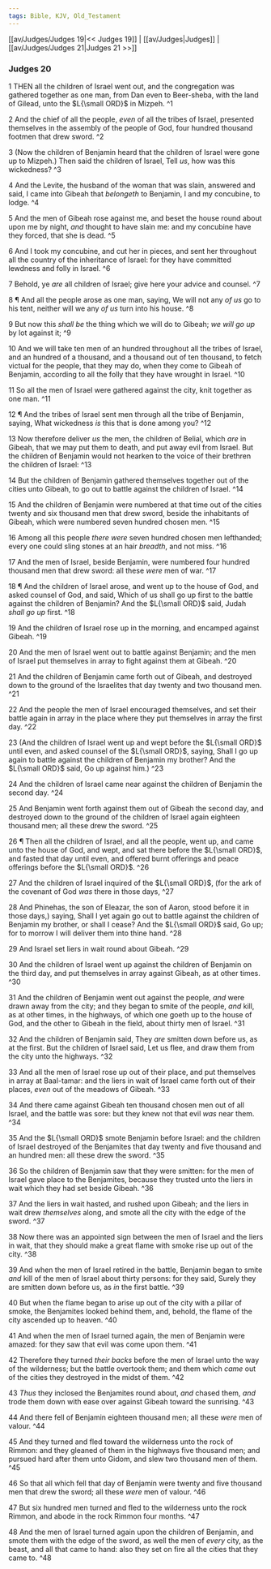 ```yaml
---
tags: Bible, KJV, Old_Testament
---
```


[[av/Judges/Judges 19|<< Judges 19]] | [[av/Judges|Judges]] | [[av/Judges/Judges 21|Judges 21 >>]]

### Judges 20

1 THEN all the children of Israel went out, and the congregation was gathered together as one man, from Dan even to Beer-sheba, with the land of Gilead, unto the $L{\small ORD}$ in Mizpeh. ^1

2 And the chief of all the people, _even_ of all the tribes of Israel, presented themselves in the assembly of the people of God, four hundred thousand footmen that drew sword. ^2

3 (Now the children of Benjamin heard that the children of Israel were gone up to Mizpeh.) Then said the children of Israel, Tell _us_, how was this wickedness? ^3

4 And the Levite, the husband of the woman that was slain, answered and said, I came into Gibeah that _belongeth_ to Benjamin, I and my concubine, to lodge. ^4

5 And the men of Gibeah rose against me, and beset the house round about upon me by night, _and_ thought to have slain me: and my concubine have they forced, that she is dead. ^5

6 And I took my concubine, and cut her in pieces, and sent her throughout all the country of the inheritance of Israel: for they have committed lewdness and folly in Israel. ^6

7 Behold, ye _are_ all children of Israel; give here your advice and counsel. ^7

8 ¶ And all the people arose as one man, saying, We will not any _of_ _us_ go to his tent, neither will we any _of_ _us_ turn into his house. ^8

9 But now this _shall_ _be_ the thing which we will do to Gibeah; _we_ _will_ _go_ _up_ by lot against it; ^9

10 And we will take ten men of an hundred throughout all the tribes of Israel, and an hundred of a thousand, and a thousand out of ten thousand, to fetch victual for the people, that they may do, when they come to Gibeah of Benjamin, according to all the folly that they have wrought in Israel. ^10

11 So all the men of Israel were gathered against the city, knit together as one man. ^11

12 ¶ And the tribes of Israel sent men through all the tribe of Benjamin, saying, What wickedness _is_ this that is done among you? ^12

13 Now therefore deliver _us_ the men, the children of Belial, which _are_ in Gibeah, that we may put them to death, and put away evil from Israel. But the children of Benjamin would not hearken to the voice of their brethren the children of Israel: ^13

14 But the children of Benjamin gathered themselves together out of the cities unto Gibeah, to go out to battle against the children of Israel. ^14

15 And the children of Benjamin were numbered at that time out of the cities twenty and six thousand men that drew sword, beside the inhabitants of Gibeah, which were numbered seven hundred chosen men. ^15

16 Among all this people _there_ _were_ seven hundred chosen men lefthanded; every one could sling stones at an hair _breadth_, and not miss. ^16

17 And the men of Israel, beside Benjamin, were numbered four hundred thousand men that drew sword: all these _were_ men of war. ^17

18 ¶ And the children of Israel arose, and went up to the house of God, and asked counsel of God, and said, Which of us shall go up first to the battle against the children of Benjamin? And the $L{\small ORD}$ said, Judah _shall_ _go_ _up_ first. ^18

19 And the children of Israel rose up in the morning, and encamped against Gibeah. ^19

20 And the men of Israel went out to battle against Benjamin; and the men of Israel put themselves in array to fight against them at Gibeah. ^20

21 And the children of Benjamin came forth out of Gibeah, and destroyed down to the ground of the Israelites that day twenty and two thousand men. ^21

22 And the people the men of Israel encouraged themselves, and set their battle again in array in the place where they put themselves in array the first day. ^22

23 (And the children of Israel went up and wept before the $L{\small ORD}$ until even, and asked counsel of the $L{\small ORD}$, saying, Shall I go up again to battle against the children of Benjamin my brother? And the $L{\small ORD}$ said, Go up against him.) ^23

24 And the children of Israel came near against the children of Benjamin the second day. ^24

25 And Benjamin went forth against them out of Gibeah the second day, and destroyed down to the ground of the children of Israel again eighteen thousand men; all these drew the sword. ^25

26 ¶ Then all the children of Israel, and all the people, went up, and came unto the house of God, and wept, and sat there before the $L{\small ORD}$, and fasted that day until even, and offered burnt offerings and peace offerings before the $L{\small ORD}$. ^26

27 And the children of Israel inquired of the $L{\small ORD}$, (for the ark of the covenant of God _was_ there in those days, ^27

28 And Phinehas, the son of Eleazar, the son of Aaron, stood before it in those days,) saying, Shall I yet again go out to battle against the children of Benjamin my brother, or shall I cease? And the $L{\small ORD}$ said, Go up; for to morrow I will deliver them into thine hand. ^28

29 And Israel set liers in wait round about Gibeah. ^29

30 And the children of Israel went up against the children of Benjamin on the third day, and put themselves in array against Gibeah, as at other times. ^30

31 And the children of Benjamin went out against the people, _and_ were drawn away from the city; and they began to smite of the people, _and_ kill, as at other times, in the highways, of which one goeth up to the house of God, and the other to Gibeah in the field, about thirty men of Israel. ^31

32 And the children of Benjamin said, They _are_ smitten down before us, as at the first. But the children of Israel said, Let us flee, and draw them from the city unto the highways. ^32

33 And all the men of Israel rose up out of their place, and put themselves in array at Baal-tamar: and the liers in wait of Israel came forth out of their places, _even_ out of the meadows of Gibeah. ^33

34 And there came against Gibeah ten thousand chosen men out of all Israel, and the battle was sore: but they knew not that evil _was_ near them. ^34

35 And the $L{\small ORD}$ smote Benjamin before Israel: and the children of Israel destroyed of the Benjamites that day twenty and five thousand and an hundred men: all these drew the sword. ^35

36 So the children of Benjamin saw that they were smitten: for the men of Israel gave place to the Benjamites, because they trusted unto the liers in wait which they had set beside Gibeah. ^36

37 And the liers in wait hasted, and rushed upon Gibeah; and the liers in wait drew _themselves_ along, and smote all the city with the edge of the sword. ^37

38 Now there was an appointed sign between the men of Israel and the liers in wait, that they should make a great flame with smoke rise up out of the city. ^38

39 And when the men of Israel retired in the battle, Benjamin began to smite _and_ kill of the men of Israel about thirty persons: for they said, Surely they are smitten down before us, as _in_ the first battle. ^39

40 But when the flame began to arise up out of the city with a pillar of smoke, the Benjamites looked behind them, and, behold, the flame of the city ascended up to heaven. ^40

41 And when the men of Israel turned again, the men of Benjamin were amazed: for they saw that evil was come upon them. ^41

42 Therefore they turned _their_ _backs_ before the men of Israel unto the way of the wilderness; but the battle overtook them; and them which _came_ out of the cities they destroyed in the midst of them. ^42

43 _Thus_ they inclosed the Benjamites round about, _and_ chased them, _and_ trode them down with ease over against Gibeah toward the sunrising. ^43

44 And there fell of Benjamin eighteen thousand men; all these _were_ men of valour. ^44

45 And they turned and fled toward the wilderness unto the rock of Rimmon: and they gleaned of them in the highways five thousand men; and pursued hard after them unto Gidom, and slew two thousand men of them. ^45

46 So that all which fell that day of Benjamin were twenty and five thousand men that drew the sword; all these _were_ men of valour. ^46

47 But six hundred men turned and fled to the wilderness unto the rock Rimmon, and abode in the rock Rimmon four months. ^47

48 And the men of Israel turned again upon the children of Benjamin, and smote them with the edge of the sword, as well the men of _every_ city, as the beast, and all that came to hand: also they set on fire all the cities that they came to. ^48
